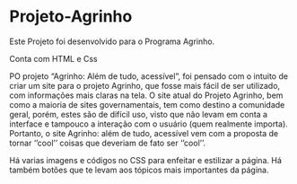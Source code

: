 # Projeto-Agrinho

Este Projeto foi desenvolvido para o Programa Agrinho.

Conta com HTML e Css

PO projeto “Agrinho: Além de tudo, acessível”, foi pensado com o intuito de criar um site para o projeto Agrinho, que fosse mais fácil de ser utilizado, com informações mais claras na tela. O site atual do Projeto Agrinho, bem como a maioria de sites governamentais, tem como destino a comunidade geral, porém, estes são de difícil uso, visto que não levam em conta a interface e tampouco a interação com o usuário (quem realmente importa). Portanto, o site Agrinho: além de tudo, acessível vem com a proposta de tornar ‘’cool’’ coisas que deveriam de fato ser ‘’cool’’.

Há varias imagens e códigos no CSS para enfeitar e estilizar a página.
Há também botões que te levam aos tópicos mais importantes da página.
